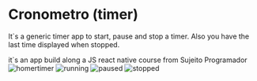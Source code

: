 # Cronometro (timer)

It`s a generic timer app to start, pause and stop a timer. Also you have the last time
displayed when stopped.

it`s an app build along a JS react native course from Sujeito Programador
![homertimer](https://user-images.githubusercontent.com/28829768/199627253-adc85779-21b8-45b3-9fd8-881a88789dad.png)
![running](https://user-images.githubusercontent.com/28829768/199627258-f738d6b6-0ec4-4980-a287-a22b2ab3efa9.png)
![paused](https://user-images.githubusercontent.com/28829768/199627261-ada12a51-1fe3-44cb-a576-186a78836ec5.png)
![stopped](https://user-images.githubusercontent.com/28829768/199627263-3056eb6c-8cd2-4557-b624-374a297f695d.png)
